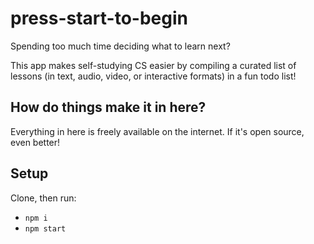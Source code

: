 # press-start-to-begin

Spending too much time deciding what to learn next?

This app makes self-studying CS easier by compiling a curated list of lessons (in text, audio, video, or interactive formats) in a fun todo list!

## How do things make it in here?

Everything in here is freely available on the internet. If it's open source, even better!

## Setup

Clone, then run:
* `npm i`
* `npm start`
